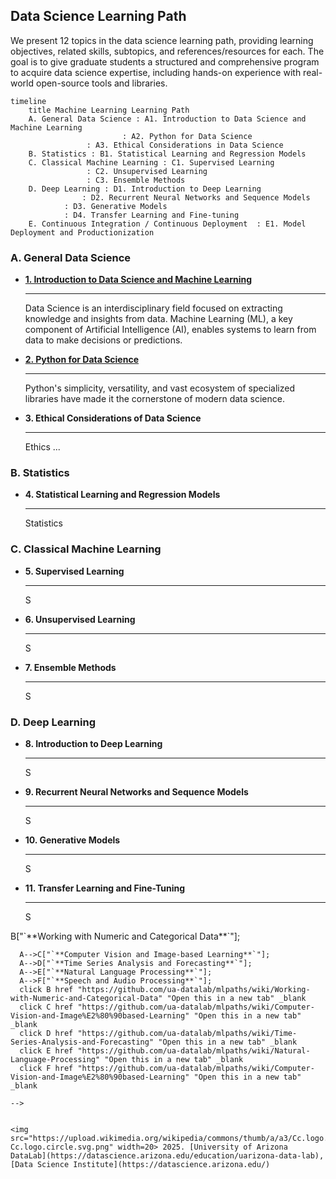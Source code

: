 
## Data Science Learning Path

We present 12 topics in the data science learning path, providing learning objectives, related skills, subtopics, and references/resources for each. The goal is to give graduate students a structured and comprehensive program to acquire data science expertise, including hands-on experience with real-world open-source tools and libraries.

```mermaid
timeline
    title Machine Learning Learning Path
    A. General Data Science : A1. Introduction to Data Science and Machine Learning
    	    	 	     : A2. Python for Data Science
			     : A3. Ethical Considerations in Data Science
    B. Statistics : B1. Statistical Learning and Regression Models
    C. Classical Machine Learning : C1. Supervised Learning
				 : C2. Unsupervised Learning
				 : C3. Ensemble Methods
    D. Deep Learning : D1. Introduction to Deep Learning
    	   	    : D2. Recurrent Neural Networks and Sequence Models
		    : D3. Generative Models
		    : D4. Transfer Learning and Fine-tuning
    E. Continuous Integration / Continuous Deployment  : E1. Model Deployment and Productionization

```

### A. General Data Science

<!--
[**A1: Introduction to Data Science and Machine Learning**](mlpaths/A1_Intro_to_DataScience_and_ML.md)
-->

<div class="grid cards" markdown>

-   [**1. Introduction to Data Science and Machine Learning**](mlpaths/A1_Intro_to_DataScience_and_ML.md)

    ---

    <p>Data Science is an interdisciplinary field focused on extracting knowledge and insights from data. Machine Learning (ML), a key component of Artificial Intelligence (AI), enables systems to learn from data to make decisions or predictions.</p>

-   [<b>2. Python for Data Science</b>](mlpaths/A2_Python_for_DataScience.md)

    ---

    <p>Python's simplicity, versatility, and vast ecosystem of specialized libraries have made it the cornerstone of modern data science. 
 

-   <b>3. Ethical Considerations of Data Science</b>

    ---

    <p>Ethics ...

</div>

### B. Statistics

<div class="grid cards" markdown>

-   <b>4. Statistical Learning and Regression Models</b>

    ---

    <p>Statistics


</div>


### C. Classical Machine Learning

<div class="grid cards" markdown>

-   <b>5. Supervised Learning</b>

    ---

    <p>S

-   <b>6. Unsupervised Learning</b>

    ---

    <p>S

-   <b>7. Ensemble Methods</b>

    ---

    <p>S


</div>

### D. Deep Learning 

<div class="grid cards" markdown>

-   <b>8. Introduction to Deep Learning </b>

    ---

    <p>S


-   <b>9. Recurrent Neural Networks and Sequence Models </b>

    ---

    <p>S


-   <b>10. Generative Models</b>

    ---

    <p>S


-   <b>11. Transfer Learning and Fine-Tuning</b>

    ---

    <p>S


</div>









<!--
<i class="fa-solid fa-chart-column"></i
<i class="fa-solid fa-code"></i>
<i class="fa-brands fa-python"></i>
<i class="fa-solid fa-scale-balanced"</i>
<i class="fa-solid fa-chart-line"></i>
-->

<!--

### A: General Data Science

#### 1. Introduction to Data Science and Machine Learning

??? note "Topic description"

    **Learning Objective**: Understand the fundamental concepts of data science and machine learning, and their real-world applications.

    **Related Skills**:

    - Defining and framing data science problems
    - Identifying appropriate machine learning techniques for different tasks
    - Distinguishing between supervised and unsupervised learning

    **Subtopics**:

    - Definition and scope of data science: [Lies, Damned Lies, and Data	Science](https://beabytes.com/data-science-lies/). Béatrice Moissinac.
    - Overview of machine learning algorithms (regression, classification, clustering): [Introduction to  Machine Learning](https://developers.google.com/machine-learning/intro-to-ml). Developers Google.
    - Applications of data science in various industries (e.g., healthcare, finance, marketing): [Data Science Applications Across 10 Different Industries](https://csweb.rice.edu/academics/graduate-programs/online-mds/blog/data-science-industry-applications). Rice University.
    - Ethical considerations in data science: [A Guide for Ethical Data Science](https://rss.org.uk/RSS/media/News-and-publications/Publications/Reports%20and%20guides/A-Guide-for-Ethical-Data-Science-Final-Oct-2019.pdf). Royal Statistical Society.
    - Hands-on introduction to machine learning using Python and scikit-learn: [Machine Learning Crash Course](https://developers.google.com/machine-learning/crash-course). Google Developers. 

    **References and Resources**:

    - [Data Science; Concepts and Practice](https://asolanki.co.in/wp-content/uploads/2019/04/Data-Science-Concepts-and-Practice-2nd-Edition-3.pdf). V. Kotu and B. Deshpande. 
    - [Data Science for Beginners - A curriculum](https://github.com/microsoft/Data-Science-For-Beginners/blob/main/README.md). Microsoft 10-week, 20-lesson curriculum all about Data Science. 
    - [General Data Science Learning Resources](https://github.com/ua-data7/LearningResources/wiki/General-Data-Science). Data Science Institute, University of Arizona.



####  2. Python for Data Science

??? note "Topic description"

    **Learning Objective**: Develop proficiency in using Python for data manipulation, analysis, and visualization.

    **Related Skills**:

    - Mastering Python syntax and data structures
    - Utilizing NumPy for efficient numerical operations
    - Applying Pandas for data ingestion, cleaning, and transformation

    **Subtopics**:

    - Python programming basics (variables, data types, control structures, functions): [Chap 2.](https://wesmckinney.com/book/python-basics), and [Chap 3, McKinney](https://wesmckinney.com/book/python-builtin).
    - NumPy arrays and universal functions: [Chap 4. McKinney](https://wesmckinney.com/book/numpy-basics) 
    - Pandas DataFrames and Series for data manipulation: [Chap 5.](https://wesmckinney.com/book/pandas-basics), [Chap 6.](https://wesmckinney.com/book/accessing-data), and [Chap 7., McKinney](https://wesmckinney.com/book/data-cleaning) 
    - Data visualization with Matplotlib and Seaborn: [Matplotlib tutorials](https://matplotlib.org/stable/tutorials/index.html), and [Seaborn tutorials](https://seaborn.pydata.org/tutorial.html).
    - Integrating Python with data science libraries (scikit-learn, TensorFlow, PyTorch)

    **References and Resources**:

    - [Python for Data Analysis, 3E](https://wesmckinney.com/book/). Wes McKinney.
    - [Python Data Science Handbook](https://jakevdp.github.io/PythonDataScienceHandbook/).  Jake VanderPlas.
    - [Data Visualization: A practical introduction](https://socviz.co/index.html#preface). Kieran Healy.
    - [Fundamentals of Data Visualization](https://clauswilke.com/dataviz/). Claus O. Wilke.
    - [Python Programming Language Learning Resources](https://github.com/ua-data7/LearningResources/wiki/Python-Programming-Language). Data Science Institute, University of Arizona.



#### 3. Ethical Considerations in Data Science

??? note "Topic description"

    **Learning Objective**: Develop an understanding of the ethical implications and responsible practices in data science.

    **Related Skills**:

    - Identifying and mitigating bias in data and models
    - Ensuring fair and equitable decision-making
    - Protecting privacy and data security

    **Subtopics**:
   
    - Bias and fairness in machine learning
    - Interpretability and explainability of models
    - Privacy-preserving techniques (differential privacy, federated learning)
    - Data provenance and provenance tracking
    - Responsible AI principles and guidelines

    **References and Resources**:

    - "Ethical Algorithms" by Michael Kearns and Aaron Roth
    - "Artificial Intelligence: A Modern Approach" by Stuart Russell and Peter Norvig
    - Coursera course "AI Ethics" by DeepLearning.AI


### B: Statistics

#### 4. Statistical Learning and Regression Models

??? note "Topic description"

    **Learning Objective**: Understand and apply statistical learning techniques, with a focus on regression models.
    
    **Related Skills**:

    - Fitting and evaluating linear regression models
    - Applying logistic regression for classification tasks
    - Interpreting model coefficients and making predictions

    **Subtopics**:
    
    - Simple and multiple linear regression
    - Assumptions and diagnostics of linear regression
    - Logistic regression for binary classification
    - Evaluating model performance (R-squared, accuracy, precision, recall, F1-score)
    - Regularization techniques (Ridge, Lasso, Elastic Net)

    **References and Resources**:

    - "An Introduction to Statistical Learning" by Gareth James et al.
    - "Pattern Recognition and Machine Learning" by Christopher Bishop
    - Coursera course "Machine Learning" by Andrew Ng


### C: Classical Machine Learning

#### 5. Classification Algorithms

??? note "Topic description"

    **Learning Objective**: Acquire knowledge of various classification algorithms and their application in real-world problems.

    **Related Skills**:
    
    - Implementing and evaluating decision tree classifiers
    - Applying k-nearest neighbors for classification
    - Understanding the principles of support vector machines

    **Subtopics**:

    - Decision tree classification
    - K-nearest neighbors (KNN) algorithm
    - Support vector machines (SVMs)
    - Evaluating classification models (accuracy, precision, recall, F1-score, ROC-AUC)
    - Handling class imbalance (oversampling, undersampling, SMOTE)

    **References and Resources**:

    - "Pattern Recognition and Machine Learning" by Christopher Bishop
    - "Hands-On Machine Learning with Scikit-Learn and TensorFlow" by Aurélien Géron
    - Udacity course "Intro to Machine Learning"


#### 6. Ensemble Methods

??? note "Topic description"

    **Learning Objective**: Explore ensemble techniques for improving the performance of machine learning models.
    
    **Related Skills**:
    
    - Implementing random forest algorithms
    - Understanding the principles of gradient boosting
    - Applying bagging and boosting techniques to enhance model accuracy

    **Subtopics**:
    
    - Random forest classification and regression
    - Gradient boosting with XGBoost and LightGBM
    - Bagging and boosting (AdaBoost, Gradient Boosting)
    - Hyperparameter tuning for ensemble methods
    - Feature importance and interpretation in ensemble models

    **References and Resources**:

    - "Hands-On Machine Learning with Scikit-Learn and TensorFlow" by Aurélien Géron
    - "Introduction to Statistical Learning" by Gareth James et al.
    - Kaggle micro-course on "Advanced Ensembling"


#### 7. Unsupervised Learning

??? note "Topic description"

    **Learning Objective**: Gain proficiency in unsupervised learning techniques for data exploration and pattern discovery.

    **Related Skills**:
    
    - Implementing K-means clustering algorithms
    - Applying principal component analysis (PCA) for dimensionality reduction
    - Identifying anomalies and outliers in data

    **Subtopics**:

    - K-means clustering
    - Hierarchical clustering
    - Principal component analysis (PCA)
    - Anomaly detection techniques (Isolation Forest, One-Class SVM)
    - Dimensionality reduction methods (t-SNE, UMAP)

    **References and Resources**:

    - "Pattern Recognition and Machine Learning" by Christopher Bishop
    - "Hands-On Unsupervised Learning Using Python" by Ankur Patel
    - Coursera course "Cluster Analysis in Data Mining" by University of Illinois


### D: Deep Learning

#### 8. Introduction to Deep Learning

??? note "Topic description"

    **Learning Objective**: Develop an understanding of the fundamental concepts and architectures of deep neural networks.
    
    **Related Skills**:
    
    - Constructing and training feedforward neural networks
    - Applying convolutional neural networks for image-related tasks
    - Selecting appropriate activation functions and optimization techniques

    **Subtopics**:

    - Artificial neural networks (ANNs) and their structure
    - Activation functions (sigmoid, ReLU, tanh)
    - Feedforward neural networks and their training
    - Convolutional neural networks (CNNs) for image recognition
    - Hyperparameter tuning and optimization techniques

    **References and Resources**:

    - "Deep Learning" by Ian Goodfellow, Yoshua Bengio, and Aaron Courville
    - "Deep Learning with Python" by François Chollet
    - Coursera course "Deep Learning Specialization" by deeplearning.ai


#### 9. Recurrent Neural Networks and Sequence Models

??? note "Topic description"

    **Learning Objective**: Understand the principles of recurrent neural networks and their applications in sequence-to-sequence problems.

    **Related Skills**:

    - Implementing LSTM and GRU models for sequence modeling
    - Applying recurrent neural networks for time series forecasting
    - Generating text and other sequential data using RNNs

    **Subtopics**:
    
    - Recurrent neural networks (RNNs)
    - Long short-term memory (LSTMs)
    - Gated recurrent units (GRUs)
    - Sequence-to-sequence modeling
    - Time series forecasting with RNNs

    **References and Resources**:

    - "Deep Learning for Time Series Forecasting" by Jason Brownlee
    - "Natural Language Processing with Python" by Steven Bird et al.
    - Coursera course "Sequence Models" by deeplearning.ai


#### 10. Generative Models

??? note "Topic description"

    **Learning Objective**: Explore generative models and their applications in synthesizing new data.
    
    **Related Skills**:
    
    - Implementing generative adversarial networks (GANs)
    - Applying variational autoencoders (VAEs) for image and text generation
    - Evaluating the performance of generative models

    **Subtopics**:
    
    - Generative adversarial networks (GANs)
    - Variational autoencoders (VAEs)
    - Generative modeling for images, text, and other data types
    - Evaluating generative models (Inception Score, FID, BLEU)
    - Applications of generative models (data augmentation, creative generation)

    **References and Resources**:
    
    - "Generative Adversarial Networks" by Ian Goodfellow et al.
    - "Variational Autoencoders" by Diederik Kingma and Max Welling
    - Deeplearning.ai course "Generative Adversarial Networks (GANs)"



#### 11. Transfer Learning and Fine-tuning

??? note "Topic description"

    **Learning Objective**: Understand the principles of transfer learning and how to leverage pre-trained models for various tasks.

    **Related Skills**:
    
    - Applying feature extraction with pre-trained models
    - Finetuning pre-trained models for domain-specific tasks
    - Evaluating the performance of transfer learning approaches

    **Subtopics**:
    
    - Concept of transfer learning
    - Feature extraction using pre-trained models (e.g., VGG, ResNet, BERT)
    - Finetuning pre-trained models for specific applications
    - Domain adaptation and dataset shift
    - Evaluating transfer learning performance

    **References and Resources**:

    - "Transfer Learning with Deep Learning" by Sebastian Ruder
    - "Practical Deep Learning for Cloud, Mobile, and Edge" by Anirudh Koul et al.
    - Coursera course "Convolutional Neural Networks" by deeplearning.ai


### E: Continuous Integration / Continuous Deployment 

#### 12. Model Deployment and Productionization

??? note "Topic description"

    **Learning Objective**: Gain knowledge on how to deploy and maintain machine learning models in production environments.

    **Related Skills**:
    
    - Containerizing models using Docker
    - Deploying models on cloud platforms (e.g., AWS, GCP, Azure)
    - Monitoring and maintaining production models

    **Subtopics**:
    
    - Containerization with Docker
    - Cloud deployment on AWS, GCP, and Azure
    - Serving models with Flask, FastAPI, or Streamlit
    - Model monitoring and logging
    - Continuous integration and deployment (CI/CD) pipelines

    **References and Resources**:
    
    - "Deploying Machine Learning Models" by Abhishek Thakur
    - "Kubernetes in Action" by Marko Lukša
    - Coursera course "Machine Learning Engineering for Production (MLOps)" by deeplearning.ai


***


## Working with different data types.

Next you will find five specialized data science learning paths that branch off from the core topics in the previous section. Each specialized path includes a learning objective, related skills, subtopics, and references/resources.


```mermaid
  flowchart LR;
      A@{shape:processes, label: "Data types"}-->B["`**Working with Numeric and Categorical Data**`"];
      A-->C["`**Computer Vision and Image-based Learning**`"];
      A-->D["`**Time Series Analysis and Forecasting**`"];
      A-->E["`**Natural Language Processing**`"];
      A-->F["`**Speech and Audio Processing**`"];
      click B href "https://github.com/ua-datalab/mlpaths/wiki/Working-with-Numeric-and-Categorical-Data" "Open this in a new tab" _blank
      click C href "https://github.com/ua-datalab/mlpaths/wiki/Computer-Vision-and-Image%E2%80%90based-Learning" "Open this in a new tab" _blank
      click D href "https://github.com/ua-datalab/mlpaths/wiki/Time-Series-Analysis-and-Forecasting" "Open this in a new tab" _blank
      click E href "https://github.com/ua-datalab/mlpaths/wiki/Natural-Language-Processing" "Open this in a new tab" _blank
      click F href "https://github.com/ua-datalab/mlpaths/wiki/Computer-Vision-and-Image%E2%80%90based-Learning" "Open this in a new tab" _blank


```
-->


<img src="https://upload.wikimedia.org/wikipedia/commons/thumb/a/a3/Cc.logo.circle.svg/64px-Cc.logo.circle.svg.png" width=20> 2025. [University of Arizona DataLab](https://datascience.arizona.edu/education/uarizona-data-lab), [Data Science Institute](https://datascience.arizona.edu/)




